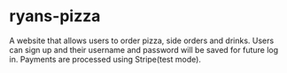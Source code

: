 # ryans-pizza

A website that allows users to order pizza, side orders and drinks.
Users can sign up and their username and password will be saved for future log in.
Payments are processed using Stripe(test mode).
